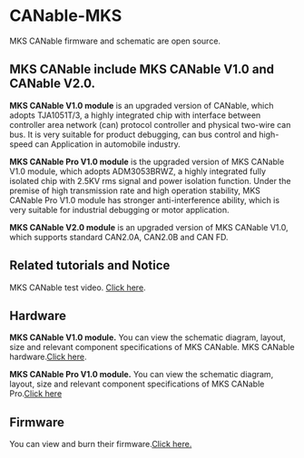 # CANable-MKS
MKS CANable firmware and schematic are open source.

## MKS CANable include MKS CANable V1.0 and CANable V2.0.
**MKS CANable V1.0 module** is an upgraded version of CANable, which adopts TJA1051T/3, a highly integrated chip with interface between controller area network (can) protocol controller and physical two-wire can bus. It is very suitable for product debugging, can bus control and high-speed can Application in automobile industry.

**MKS CANable Pro V1.0 module** is the upgraded version of MKS CANable V1.0 module, which adopts ADM3053BRWZ, a highly integrated fully isolated chip with 2.5KV rms signal and power isolation function. Under the premise of high transmission rate and high operation stability, MKS CANable Pro V1.0 module has stronger anti-interference ability, which is very suitable for industrial debugging or motor application.

**MKS CANable V2.0 module** is an upgraded version of MKS CANable V1.0, which supports standard CAN2.0A, CAN2.0B and CAN FD.


## Related tutorials and Notice
MKS CANable test video. [Click here](https://www.youtube.com/watch?v=6MChPbeG6D0).

## Hardware
**MKS CANable V1.0 module.** You can view the schematic diagram, layout, size and relevant component specifications of MKS CANable.
MKS CANable hardware.[Click here](https://github.com/makerbase-mks/CANable-MKS/tree/main/02_Makerbase%20CANable%20related%20documents/MKS%20CANable%20V1.0%20002).

**MKS CANable Pro V1.0 module.** You can view the schematic diagram, layout, size and relevant component specifications of MKS CANable Pro.[Click here](https://github.com/makerbase-mks/CANable-MKS/tree/main/02_Makerbase%20CANable%20related%20documents/MKS%20CANable%20Pro%20V1.0%20002)

## Firmware
You can view and burn their firmware.[Click here.](https://github.com/makerbase-mks/CANable-MKS/tree/main/03_Makerbase%20CANable%20related%20components)
